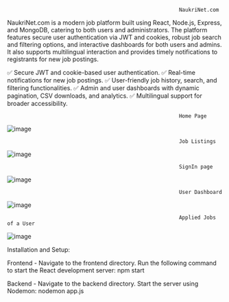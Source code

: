                                                             NaukriNet.com
NaukriNet.com is a modern job platform built using React, Node.js, Express, and MongoDB, catering to both users and administrators. The platform features secure user authentication via JWT and cookies, robust job search and filtering options, and interactive dashboards for both users and admins. It also supports multilingual interaction and provides timely notifications to registrants for new job postings.

 ✅ Secure JWT and cookie-based user authentication.
 ✅ Real-time notifications for new job postings.
 ✅ User-friendly job history, search, and filtering functionalities.
 ✅ Admin and user dashboards with dynamic pagination, CSV downloads, and analytics.
 ✅ Multilingual support for broader accessibility.





                                                            Home Page
 ![image](https://github.com/user-attachments/assets/504d0b12-6d7d-4f31-8353-ef0aa127bb1e)


                                                            Job Listings
![image](https://github.com/user-attachments/assets/4d453e98-e840-4a89-9434-0b2af8dd2e5d)

                                                            SignIn page
![image](https://github.com/user-attachments/assets/3ecd9648-6720-4994-a067-195a5dc14539)

                                                            User Dashboard
![image](https://github.com/user-attachments/assets/9adcf111-d5b7-4d79-a8ce-3096f3a06acf)

                                                            Applied Jobs of a User
![image](https://github.com/user-attachments/assets/580d10c4-679d-4e60-953d-00b040ae1f2f)


Installation and Setup:

Frontend -
Navigate to the frontend directory. Run the following command to start the React development server: npm start
 
Backend -
Navigate to the backend directory. Start the server using Nodemon: nodemon app.js

